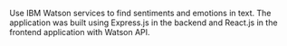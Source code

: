 Use IBM Watson services to find sentiments and emotions in text. The application was built using Express.js in the backend and React.js in the frontend application with Watson API.
